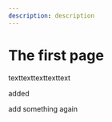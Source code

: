 ```yaml
---
description: description
---
```


# The first page

texttexttexttexttext

added 

add something again


